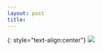 ```yaml
---
layout: post
title: 
---
```




{: style="text-align:center"}
![](https://raw.githubusercontent.com/MichaelMBradley/Detailing/main/docs/_assets/07-YZ/.)
